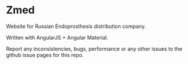 # Zmed
Website for Russian Endoprosthesis distribution company.

Written with AngularJS + Angular Material.

Report any inconsistencies, bugs, performance or any other issues to the github issue pages for this repo.
